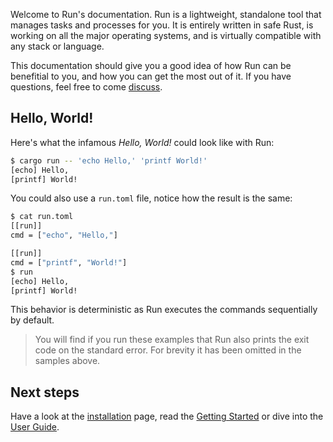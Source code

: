 Welcome to Run's documentation. Run is a lightweight, standalone tool that manages tasks and processes for you. It is entirely written in safe Rust, is working on all the major operating systems, and is virtually compatible with any stack or language.

This documentation should give you a good idea of how Run can be benefitial to you, and how you can get the most out of it. If you have questions, feel free to come [discuss](https://github.com/aymericbeaumet/run/discussions).

## Hello, World!

Here's what the infamous _Hello, World!_ could look like with Run:

```bash
$ cargo run -- 'echo Hello,' 'printf World!'
[echo] Hello,
[printf] World!
```

You could also use a `run.toml` file, notice how the result is the same:

```bash
$ cat run.toml
[[run]]
cmd = ["echo", "Hello,"]

[[run]]
cmd = ["printf", "World!"]
$ run
[echo] Hello,
[printf] World!
```

This behavior is deterministic as Run executes the commands sequentially by default.

> You will find if you run these examples that Run also prints the exit code on the standard error. For brevity it has been omitted in the samples above.

## Next steps

Have a look at the [installation](./installation.md) page, read the [Getting Started](./getting-started) or dive into the [User Guide](./user-guide/).
